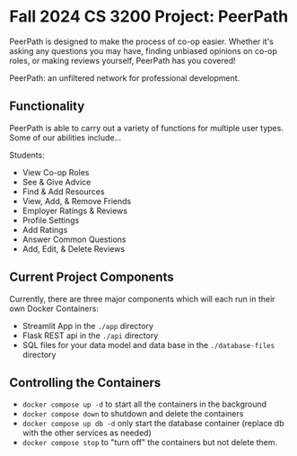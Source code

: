 # Fall 2024 CS 3200 Project: PeerPath

PeerPath is designed to make the process of co-op easier. Whether it's asking any questions you may have, finding unbiased opinions on co-op roles, or making reviews yourself, PeerPath has you covered! 

PeerPath: an unfiltered network for professional development.

## Functionality

PeerPath is able to carry out a variety of functions for multiple user types. Some of our abilities include...

Students:
- View Co-op Roles
- See & Give Advice
- Find & Add Resources
- View, Add, & Remove Friends
- Employer Ratings & Reviews
- Profile Settings
- Add Ratings
- Answer Common Questions
- Add, Edit, & Delete Reviews

## Current Project Components

Currently, there are three major components which will each run in their own Docker Containers:

- Streamlit App in the `./app` directory
- Flask REST api in the `./api` directory
- SQL files for your data model and data base in the `./database-files` directory

## Controlling the Containers

- `docker compose up -d` to start all the containers in the background
- `docker compose down` to shutdown and delete the containers
- `docker compose up db -d` only start the database container (replace db with the other services as needed)
- `docker compose stop` to "turn off" the containers but not delete them. 